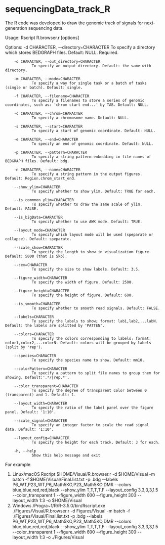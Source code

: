 # sequencingData_track_R
The R code was developed to draw the genomic track of signals for next-generation sequencing data. 

Usage: Rscript R.browser.r [options]

Options:
        -d CHARACTER, --directory=CHARACTER
                To specify a directory which stores BEDGRAPH files. Default: NULL. Required.

        -o CHARACTER, --out_directory=CHARACTER
                To specify an output directory. Default: the same with directory.

        -m CHARACTER, --mode=CHARACTER
                To specify a way for single task or a batch of tasks (single or batch). Default: single.

        -f CHARACTER, --filename=CHARACTER
                To specify a filenames to store a series of genomic coordinates, such as: 'chrom start end...' by TAB. Default: NULL.

        -c CHARACTER, --chrom=CHARACTER
                To specify a chromosome name. Default: NULL.

        -s CHARACTER, --start=CHARACTER
                To specify a start of genomic coordinate. Default: NULL.

        -e CHARACTER, --end=CHARACTER
                To specify an end of genomic coordinate. Default: NULL.

        -p CHARACTER, --pattern=CHARACTER
                To specify a string pattern embedding in file names of BEDGRAPH files. Default: bdg.

        -n CHARACTER, --name=CHARACTER
                To specify a string pattern in the output figures. Default: Region.chrom_start_end.

        --show_ylim=CHARACTER
                To specify whether to show ylim. Default: TRUE for each.

        --is_commmon_ylim=CHARACTER
                To specify whether to draw the same scale of ylim. Default: FALSE.

        --is_bigData=CHARACTER
                To specify whether to use AWK mode. Default: TRUE.

        --layout_mode=CHARACTER
                To specify which layout mode will be used (speparate or collapse). Default: speparate.

        --scale_show=CHARACTER
                To specify the length to show in visualization figure. Default: 5000 (that is 5kb).

        --cex=CHARACTER
                To specify the size to show labels. Default: 3.5.

        --figure_width=CHARACTER
                To specify the width of figure. Default: 2500.

        --figure_height=CHARACTER
                To specify the height of figure. Default: 600.

        --is_smooth=CHARACTER
                To specify whether to smooth read signals. Default: FALSE.

        --labels=CHARACTER
                To specify the labels to show; format: lab1,lab2,...labN. Default: the labels are splitted by 'PATTEN'.

        --colors=CHARACTER
                To specify the colors corresponding to labels; format: color1,color2,...colorN. Default: colors will be grouped by labels (split by 'rep').

        --species=CHARACTER
                To specify the species name to show. Default: mm10.

        --colorPattern=CHARACTER
                To specify a pattern to split file names to group them for showing. Default:'.*/|rep.*'.

        --color_transparent=CHARACTER
                To specify the degree of transparent color between 0 (transparent) and 1. Default: 1.

        --layout_width=CHARACTER
                To specify the ratio of the label panel over the figure panel. Default: '1:10'.

        --scale_signal=CHARACTER
                To specify an integer factor to scale the read signal data. Default: '1:10'.

        --layout_config=CHARACTER
                To specify the height for each track. Default: 3 for each.

        -h, --help
                Show this help message and exit
                
For example: 
1. Linux/macOS
Rscript $HOME/Visual/R.browser.r -d $HOME/Visual -m batch -f $HOME/Visual/Final.list.txt -p .bdg --labels P6_WT,P23_WT,P6_Math5KO,P23_Math5KO.DMR --colors blue,blue,red,red,black --show_ylim T,T,T,T,F --layout_config 3,3,3,3,1.5 --color_transparent 1 --figure_width 600 --figure_height 300 --layout_width 1:3 -o $HOME/Visual
2. Windows
/Progra~1/R/R-3.5.0/bin/Rscript.exe ./Figures/Visual/R.browser.r -d Figures/Visual -m batch -f ./Figures/Visual/Final.list.txt -p .bdg --labels P6_WT,P23_WT,P6_Math5KO,P23_Math5KO,DMR --colors blue,blue,red,red,black --show_ylim T,T,T,T,F --layout_config 3,3,3,3,1.5 --color_transparent 1 --figure_width 600 --figure_height 300 --layout_width 1:3 -o ./Figures/Visual
